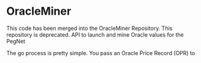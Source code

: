 # OracleMiner
This code has been merged into the OracleMiner Repository.  This repository is deprecated.
API to launch and mine Oracle values for the PegNet

The go process is pretty simple.  You pass an Oracle Price Record (OPR) to 
